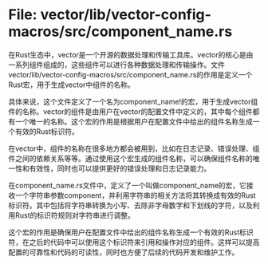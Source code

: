 # File: vector/lib/vector-config-macros/src/component_name.rs

在Rust生态中，vector是一个开源的数据处理和传输工具库。vector的核心是由一系列组件组成的，这些组件可以进行各种数据处理和传输操作。文件vector/lib/vector-config-macros/src/component_name.rs的作用是定义一个Rust宏，用于生成vector中组件的名称。

具体来说，这个文件定义了一个名为component_name!的宏，用于生成vector组件的名称。vector的组件是由用户在vector的配置文件中定义的，其中每个组件都有一个唯一的名称。这个宏的作用是根据用户在配置文件中给出的组件名称生成一个有效的Rust标识符。

在vector中，组件的名称在很多地方都会被用到，比如在日志记录、错误处理、组件之间的依赖关系等等。通过使用这个宏生成的组件名称，可以确保组件名称的唯一性和有效性，同时也可以提供更好的错误处理和日志记录能力。

在component_name.rs文件中，定义了一个叫做component_name的宏，它接收一个字符串参数component，并利用字符串的相关方法将其转换成有效的Rust标识符。其中包括将字符串转换为小写、去除非字母数字和下划线的字符，以及利用Rust的标识符规则对字符串进行调整。

这个宏的作用是确保用户在配置文件中给出的组件名称生成一个有效的Rust标识符，在之后的代码中可以使用这个标识符来引用和操作对应的组件。这样可以提高配置的可靠性和代码的可读性，同时也方便了后续的代码开发和维护工作。

